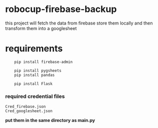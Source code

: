 # robocup-firebase-backup
 this project will fetch the data from firebase store them locally and then transform them into a googlesheet 

# requirements 
```
    pip install firebase-admin

    pip install pygsheets
    pip install pandas

    pip install Flask 
```
### required credential files 
    Cred_firebase.json
    Cred_googlesheet.json

<b> put them in the same directory as main.py </b>